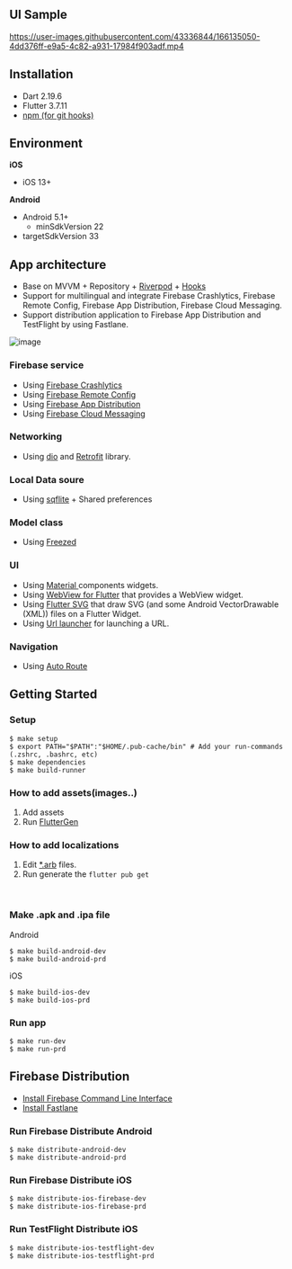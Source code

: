
## UI Sample


https://user-images.githubusercontent.com/43336844/166135050-4dd376ff-e9a5-4c82-a931-17984f903adf.mp4



## Installation

- Dart 2.19.6
- Flutter 3.7.11
- [npm (for git hooks)](https://treehouse.github.io/installation-guides/mac/node-mac.html)

## Environment

**iOS**
- iOS 13+

**Android**
- Android 5.1+
    - minSdkVersion 22
- targetSdkVersion 33 

## App architecture

- Base on MVVM + Repository + [Riverpod](https://pub.dev/packages/riverpod) + [Hooks](https://pub.dev/packages/flutter_hooks)
- Support for multilingual and integrate Firebase Crashlytics, Firebase Remote Config, Firebase App Distribution, Firebase Cloud Messaging.
- Support distribution application to Firebase App Distribution and TestFlight by using Fastlane.

![image](https://user-images.githubusercontent.com/52640490/144163858-14cf3526-9086-44de-af41-35490ed148b7.png)

### Firebase service
- Using [Firebase Crashlytics](https://pub.dev/packages/firebase_crashlytics)
- Using [Firebase Remote Config](https://pub.dev/packages/firebase_remote_config)
- Using [Firebase App Distribution](https://firebase.google.com/docs/app-distribution)
- Using [Firebase Cloud Messaging](https://pub.dev/packages/firebase_messaging)

### Networking
- Using [dio](https://pub.dev/packages/dio) and [Retrofit](https://pub.dev/packages/retrofit) library.

### Local Data soure
- Using [sqflite](https://pub.dev/packages/sqflite) + Shared preferences

### Model class
- Using [Freezed](https://pub.dev/packages/freezed)

### UI
- Using [Material ](https://docs.flutter.dev/development/ui/widgets/material) components widgets.
- Using [WebView for Flutter](https://pub.dev/packages/webview_flutter)  that provides a WebView widget.
- Using [Flutter SVG](https://pub.dev/packages/flutter_svg) that draw SVG (and some Android VectorDrawable (XML)) files on a Flutter Widget.
- Using [Url launcher](https://pub.dev/packages/url_launcher) for launching a URL.

### Navigation  
- Using [Auto Route](https://pub.dev/packages/auto_route)

## Getting Started


### Setup

```shell script
$ make setup
$ export PATH="$PATH":"$HOME/.pub-cache/bin" # Add your run-commands (.zshrc, .bashrc, etc)
$ make dependencies
$ make build-runner
```

### How to add assets(images..)
1. Add assets
2. Run [FlutterGen](https://github.com/fluttergen)

### How to add localizations
1. Edit [*.arb](https://github.com/annh-2003/flutter_github_sample/tree/main/lib/l10n) files.
2. Run generate the `flutter pub get`

<br/>

### Make .apk and .ipa file

Android
```shell script
$ make build-android-dev
$ make build-android-prd
```

iOS
```shell script
$ make build-ios-dev
$ make build-ios-prd
```

### Run app
```shell script
$ make run-dev
$ make run-prd
```

## Firebase Distribution

- [Install Firebase Command Line Interface](https://firebase.google.com/docs/cli)
- [Install Fastlane](https://docs.fastlane.tools/#installing-fastlane)

### Run Firebase Distribute Android

```shell script
$ make distribute-android-dev
$ make distribute-android-prd
```

### Run Firebase Distribute iOS

```shell script
$ make distribute-ios-firebase-dev
$ make distribute-ios-firebase-prd
```

### Run TestFlight Distribute iOS

```shell script
$ make distribute-ios-testflight-dev
$ make distribute-ios-testflight-prd
```
